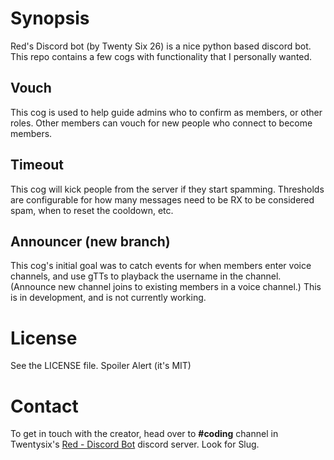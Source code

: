 # Synopsis

Red's Discord bot (by Twenty Six 26) is a nice python based discord bot. This repo contains a few cogs with functionality that I personally wanted.

## Vouch

This cog is used to help guide admins who to confirm as members, or other roles. Other members can vouch for new people who connect to become members.

## Timeout

This cog will kick people from the server if they start spamming. Thresholds are configurable for how many messages need to be RX to be considered spam, when to reset the cooldown, etc.

## Announcer (new branch)

This cog's initial goal was to catch events for when members enter voice channels, and use gTTs to playback the username in the channel. (Announce new channel joins to existing members in a voice channel.) This is in development, and is not currently working.

# License

See the LICENSE file. Spoiler Alert (it's MIT)

# Contact

To get in touch with the creator, head over to **#coding** channel in Twentysix's [Red - Discord Bot](https://discordapp.com/invite/0k4npTwMvTpv9wrh) discord server. Look for Slug.
